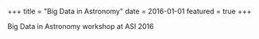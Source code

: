 +++
title = "Big Data in Astronomy"
date = 2016-01-01
featured = true
+++

Big Data in Astronomy workshop at ASI 2016